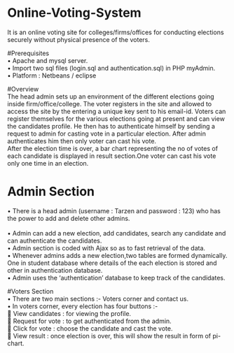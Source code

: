 # Online-Voting-System
It is an online voting site for colleges/firms/offices for conducting elections securely without physical presence of the voters.<br/>

#Prerequisites<br/>
•	Apache and mysql server.<br/>
•	Import two sql files (login.sql and authentication.sql) in PHP myAdmin.<br/>
•	Platform : Netbeans / eclipse<br/>

#Overview <br/>
The head admin sets up an environment of the different elections going inside firm/office/college. The voter registers in the site and allowed to access the site by the entering a unique key sent to his email-id. Voters can register themselves for the various elections going at present and can view the candidates profile. He then has to authenticate himself by sending a request to admin for casting vote in a particular election. After admin authenticates him then only voter can cast his vote.<br/>
After the election time is over, a bar chart representing the no of votes of each candidate is displayed in result section.One voter can cast his vote only one time in an election.<br/>

# Admin Section<br/>
•	There is a head admin (username : Tarzen and password : 123) who has the power to add and delete other admins.<br/><br/>
•	Admin can add a new election, add candidates, search any candidate and can authenticate the candidates.<br/>
•	Admin section is coded with Ajax so as to fast retrieval of the data.<br/>
•	Whenever admins adds a new election,two tables are formed dynamically. One in student database where details of the each election is       stored and other in authentication database.<br/>
•	Admin uses the ‘authentication’ database to keep track of the candidates.<br/>

 #Voters Section<br/>
•	There are two main sections :- Voters corner and contact us.<br/>
•	In voters corner, every election has four buttons :-<br/>
    	View candidates : for viewing the profile. <br/>
    	Request for vote : to get authenticated from the admin.<br/>
    	Click for vote : choose the candidate and cast the vote.<br/>
    	View result : once election is over, this will show the result in form of pi-chart.<br/>

